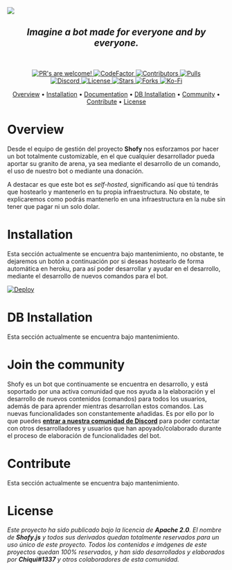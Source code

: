<a href="https://ko-fi.com/P5P6582OC">
  <img src="https://cdn.discordapp.com/attachments/821805150087282708/863140389930270740/shofy.png">
</a>
<div align="center">
  <h2><i>Imagine a bot made for everyone and by everyone.</i></h2>
<br/>
  <p>
    <a href="https://github.com/chiquicalris-dev/shofy/pulls">
      <img src="https://img.shields.io/badge/PRs-welcome!-10AF6F" alt="PR's are welcome!" />
    </a>
    <a href="https://www.codefactor.io/repository/github/chiquicalris-dev/shofy">
      <img src="https://www.codefactor.io/repository/github/chiquicalris-dev/shofy/badge" alt="CodeFactor" />
    </a>
    <a href="https://github.com/chiquicalris-dev/shofy/pulls">
      <img src="https://img.shields.io/github/contributors/chiquicalris-dev/shofy?color=10AF6F" alt="Contributors" />
    </a>
    <a href="https://github.com/chiquicalris-dev/shofy/pulls">
      <img src="https://img.shields.io/github/issues-pr/chiquicalris-dev/shofy?color=10AF6F" alt="Pulls" />
    </a>
  <br>
    <a href="https://discord.gg/3FBGND2">
      <img src="https://img.shields.io/discord/529318779620950036.svg?label=&logo=discord&logoColor=ffffff&color=5865F2&labelColor=2c2f33" alt="Discord" />
    </a>
    <a href="https://www.apache.org/licenses/LICENSE-2.0">
      <img src="https://img.shields.io/badge/License-Apache%202.0-5865F2" alt="License" />
    </a>
    <a href="https://github.com/chiquicalris-dev/shofy/stargazers">
      <img src="https://img.shields.io/github/stars/chiquicalris-dev/shofy?color=5865F2&label=Stars" alt="Stars" />
    </a>
    <a href="https://github.com/chiquicalris-dev/shofy/network/members">
      <img src="https://img.shields.io/github/forks/chiquicalris-dev/shofy?color=5865F2&label=Forks" alt="Forks" />
    </a>
    <a href="https://ko-fi.com/chiquidev">
      <img src="https://img.shields.io/badge/Support%20us%20on-ko--fi-red" alt="Ko-Fi" />
    </a>
 </p>
  <p align="center">
    <a href="#overview">Overview</a>
    • <a href="#installation">Installation</a>
    • <a href="">Documentation</a>
    • <a href="#DB Installation">DB Installation</a>
    • <a href="#join the community">Community</a>
    • <a href="#Contribute">Contribute</a>
    • <a href="#license">License</a>
  </p>
</div>

# Overview

Desde el equipo de gestión del proyecto **Shofy** nos esforzamos por hacer un bot totalmente customizable, en el que cualquier desarrollador pueda aportar su granito de arena, ya sea mediante el desarrollo de un comando, el uso de nuestro bot o mediante una donación.

A destacar es que este bot es *self-hosted*, significando así que tú tendrás que hostearlo y mantenerlo en tu propia infraestructura. No obstate, te explicaremos como podrás mantenerlo en una infraestructura en la nube sin tener que pagar ni un solo dolar.

# Installation

Esta sección actualmente se encuentra bajo mantenimiento, no obstante, te dejaremos un botón a continuación por si deseas hostearlo de forma automática en heroku, para así poder desarrollar y ayudar en el desarrollo, mediante el desarrollo de nuevos comandos para el bot.

<a href="https://heroku.com/deploy">
  <img src="https://img.shields.io/badge/Deploy-to%20heroku!-3B2F63" alt="Deploy">
</a>

# DB Installation

Esta sección actualmente se encuentra bajo mantenimiento.

# Join the community

Shofy es un bot que continuamente se encuentra en desarrollo, y está soportado por una activa comunidad que nos ayuda a la elaboración y el desarrollo de nuevos contenidos (comandos) para todos los usuarios, además de para aprender mientras desarrollan estos comandos. Las nuevas funcionalidades son constantemente añadidas. Es por ello por lo que puedes **[entrar a nuestra comunidad de Discord](https://discord.gg/Chiqui)** para poder contactar con otros desarrolladores y usuarios que han apoyado/colaborado durante el proceso de elaboración de funcionalidades del bot.

# Contribute

Esta sección actualmente se encuentra bajo mantenimiento.

# License

*Este proyecto ha sido publicado bajo la licencia de **Apache 2.0**. El nombre de **Shofy.js** y todos sus derivados quedan totalmente reservados para un uso único de este proyecto. Todos los contenidos e imágenes de este proyectos quedan 100% reservados, y han sido desarrollados y elaborados por **Chiqui#1337** y otros colaboradores de esta comunidad.*
